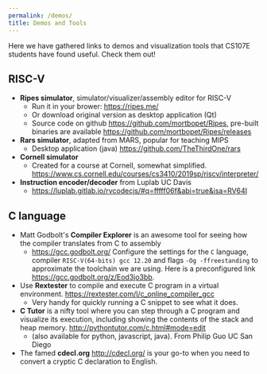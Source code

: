 ```yaml
---
permalink: /demos/
title: Demos and Tools
---
```


Here we have gathered links to demos and visualization tools that CS107E students have found useful. Check them out!

## RISC-V
<a name="ripes"></a>
- __Ripes simulator__, simulator/visualizer/assembly editor for RISC-V
    - Run it in your brower: <https://ripes.me/>
    - Or download original version as desktop application (Qt)
    - Source code on github <https://github.com/mortbopet/Ripes>, pre-built binaries are available <https://github.com/mortbopet/Ripes/releases>
- __Rars simulator__, adapted from MARS, popular for teaching MIPS
    - Desktop application (java) <https://github.com/TheThirdOne/rars>
- __Cornell simulator__
    - Created for a course at Cornell, somewhat simplified. <https://www.cs.cornell.edu/courses/cs3410/2019sp/riscv/interpreter/>
- __Instruction encoder/decoder__ from Luplab UC Davis
    -  <https://luplab.gitlab.io/rvcodecjs/#q=fffff06f&abi=true&isa=RV64I>

## C language
- Matt Godbolt's __Compiler Explorer__ is an awesome tool for seeing how the compiler translates from C to assembly
    - <https://gcc.godbolt.org/> Configure the settings for the `C` language, compiler `RISC-V(64-bits) gcc 12.20` and flags `-Og -ffreestanding` to approximate the toolchain we are using. Here is a preconfigured link <https://gcc.godbolt.org/z/Eod3jo3bb>.
- Use __Rextester__ to compile and execute C program in a virtual environment.  <https://rextester.com/l/c_online_compiler_gcc>
   - Very handy for quickly running a C snippet to see what it does.
- __C Tutor__ is a nifty tool where you can step through a C program and visualize its execution, including showing the contents of the stack and heap memory. <http://pythontutor.com/c.html#mode=edit>
    - (also available for python, javascript, java). From Philip Guo UC San Diego
- The famed __cdecl.org__ <http://cdecl.org/> is your go-to when you need to convert a cryptic C declaration to English.
